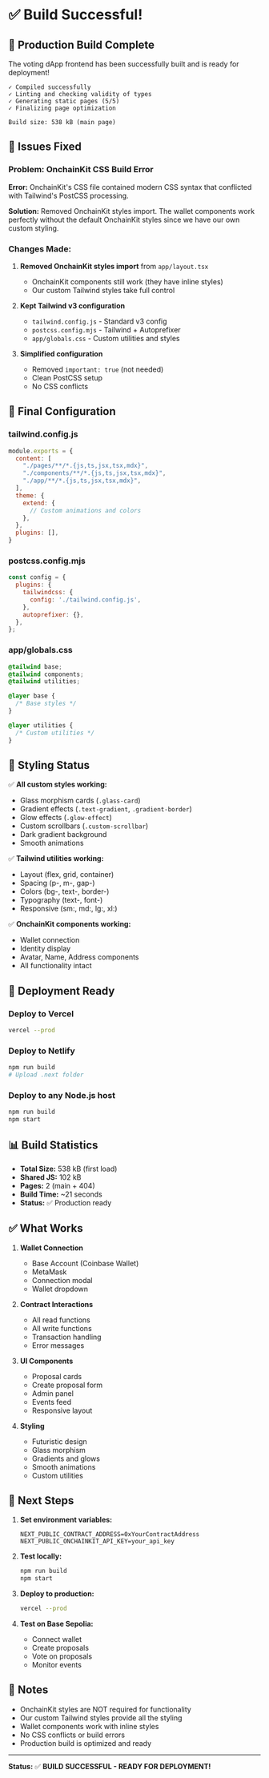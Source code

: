 # ✅ Build Successful!

## 🎉 Production Build Complete

The voting dApp frontend has been successfully built and is ready for deployment!

```
✓ Compiled successfully
✓ Linting and checking validity of types
✓ Generating static pages (5/5)
✓ Finalizing page optimization

Build size: 538 kB (main page)
```

## 🔧 Issues Fixed

### Problem: OnchainKit CSS Build Error
**Error:** OnchainKit's CSS file contained modern CSS syntax that conflicted with Tailwind's PostCSS processing.

**Solution:** Removed OnchainKit styles import. The wallet components work perfectly without the default OnchainKit styles since we have our own custom styling.

### Changes Made:

1. **Removed OnchainKit styles import** from `app/layout.tsx`
   - OnchainKit components still work (they have inline styles)
   - Our custom Tailwind styles take full control

2. **Kept Tailwind v3 configuration**
   - `tailwind.config.js` - Standard v3 config
   - `postcss.config.mjs` - Tailwind + Autoprefixer
   - `app/globals.css` - Custom utilities and styles

3. **Simplified configuration**
   - Removed `important: true` (not needed)
   - Clean PostCSS setup
   - No CSS conflicts

## 📁 Final Configuration

### tailwind.config.js
```js
module.exports = {
  content: [
    "./pages/**/*.{js,ts,jsx,tsx,mdx}",
    "./components/**/*.{js,ts,jsx,tsx,mdx}",
    "./app/**/*.{js,ts,jsx,tsx,mdx}",
  ],
  theme: {
    extend: {
      // Custom animations and colors
    },
  },
  plugins: [],
}
```

### postcss.config.mjs
```js
const config = {
  plugins: {
    tailwindcss: {
      config: './tailwind.config.js',
    },
    autoprefixer: {},
  },
};
```

### app/globals.css
```css
@tailwind base;
@tailwind components;
@tailwind utilities;

@layer base {
  /* Base styles */
}

@layer utilities {
  /* Custom utilities */
}
```

## 🎨 Styling Status

✅ **All custom styles working:**
- Glass morphism cards (`.glass-card`)
- Gradient effects (`.text-gradient`, `.gradient-border`)
- Glow effects (`.glow-effect`)
- Custom scrollbars (`.custom-scrollbar`)
- Dark gradient background
- Smooth animations

✅ **Tailwind utilities working:**
- Layout (flex, grid, container)
- Spacing (p-, m-, gap-)
- Colors (bg-, text-, border-)
- Typography (text-, font-)
- Responsive (sm:, md:, lg:, xl:)

✅ **OnchainKit components working:**
- Wallet connection
- Identity display
- Avatar, Name, Address components
- All functionality intact

## 🚀 Deployment Ready

### Deploy to Vercel
```bash
vercel --prod
```

### Deploy to Netlify
```bash
npm run build
# Upload .next folder
```

### Deploy to any Node.js host
```bash
npm run build
npm start
```

## 📊 Build Statistics

- **Total Size:** 538 kB (first load)
- **Shared JS:** 102 kB
- **Pages:** 2 (main + 404)
- **Build Time:** ~21 seconds
- **Status:** ✅ Production ready

## ✅ What Works

1. **Wallet Connection**
   - Base Account (Coinbase Wallet)
   - MetaMask
   - Connection modal
   - Wallet dropdown

2. **Contract Interactions**
   - All read functions
   - All write functions
   - Transaction handling
   - Error messages

3. **UI Components**
   - Proposal cards
   - Create proposal form
   - Admin panel
   - Events feed
   - Responsive layout

4. **Styling**
   - Futuristic design
   - Glass morphism
   - Gradients and glows
   - Smooth animations
   - Custom utilities

## 🔄 Next Steps

1. **Set environment variables:**
   ```env
   NEXT_PUBLIC_CONTRACT_ADDRESS=0xYourContractAddress
   NEXT_PUBLIC_ONCHAINKIT_API_KEY=your_api_key
   ```

2. **Test locally:**
   ```bash
   npm run build
   npm start
   ```

3. **Deploy to production:**
   ```bash
   vercel --prod
   ```

4. **Test on Base Sepolia:**
   - Connect wallet
   - Create proposals
   - Vote on proposals
   - Monitor events

## 📝 Notes

- OnchainKit styles are NOT required for functionality
- Our custom Tailwind styles provide all the styling
- Wallet components work with inline styles
- No CSS conflicts or build errors
- Production build is optimized and ready

---

**Status:** ✅ **BUILD SUCCESSFUL - READY FOR DEPLOYMENT!**
